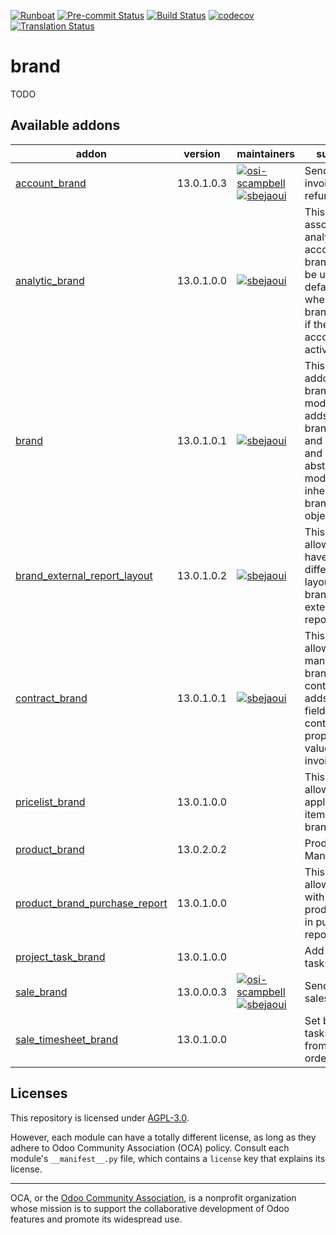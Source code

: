 
[![Runboat](https://img.shields.io/badge/runboat-Try%20me-875A7B.png)](https://runboat.odoo-community.org/builds?repo=OCA/brand&target_branch=13.0)
[![Pre-commit Status](https://github.com/OCA/brand/actions/workflows/pre-commit.yml/badge.svg?branch=13.0)](https://github.com/OCA/brand/actions/workflows/pre-commit.yml?query=branch%3A13.0)
[![Build Status](https://github.com/OCA/brand/actions/workflows/test.yml/badge.svg?branch=13.0)](https://github.com/OCA/brand/actions/workflows/test.yml?query=branch%3A13.0)
[![codecov](https://codecov.io/gh/OCA/brand/branch/13.0/graph/badge.svg)](https://codecov.io/gh/OCA/brand)
[![Translation Status](https://translation.odoo-community.org/widgets/brand-13-0/-/svg-badge.svg)](https://translation.odoo-community.org/engage/brand-13-0/?utm_source=widget)

<!-- /!\ do not modify above this line -->

# brand

TODO

<!-- /!\ do not modify below this line -->

<!-- prettier-ignore-start -->

[//]: # (addons)

Available addons
----------------
addon | version | maintainers | summary
--- | --- | --- | ---
[account_brand](account_brand/) | 13.0.1.0.3 | [![osi-scampbell](https://github.com/osi-scampbell.png?size=30px)](https://github.com/osi-scampbell) [![sbejaoui](https://github.com/sbejaoui.png?size=30px)](https://github.com/sbejaoui) | Send branded invoices and refunds
[analytic_brand](analytic_brand/) | 13.0.1.0.0 | [![sbejaoui](https://github.com/sbejaoui.png?size=30px)](https://github.com/sbejaoui) | This addon associate an analytic account to a brand that will be used as a default value where the brand is used if the analytic accounting is activated
[brand](brand/) | 13.0.1.0.1 | [![sbejaoui](https://github.com/sbejaoui.png?size=30px)](https://github.com/sbejaoui) | This is a base addon for brand modules. It adds the brand object and its menu and define an abstract model to be inherited from branded objects
[brand_external_report_layout](brand_external_report_layout/) | 13.0.1.0.2 | [![sbejaoui](https://github.com/sbejaoui.png?size=30px)](https://github.com/sbejaoui) | This module allows you to have a different layout by brand for your external reports.
[contract_brand](contract_brand/) | 13.0.1.0.1 | [![sbejaoui](https://github.com/sbejaoui.png?size=30px)](https://github.com/sbejaoui) | This module allows you to manage branded contracts. It adds a brand field on the contract and propagate the value on the invoices.
[pricelist_brand](pricelist_brand/) | 13.0.1.0.0 |  | This module allows to apply pricelist items on brand
[product_brand](product_brand/) | 13.0.2.0.2 |  | Product Brand Manager
[product_brand_purchase_report](product_brand_purchase_report/) | 13.0.1.0.0 |  | This module allows to work with product_brand in purchase reports.
[project_task_brand](project_task_brand/) | 13.0.1.0.0 |  | Add Brand on tasks
[sale_brand](sale_brand/) | 13.0.0.0.3 | [![osi-scampbell](https://github.com/osi-scampbell.png?size=30px)](https://github.com/osi-scampbell) [![sbejaoui](https://github.com/sbejaoui.png?size=30px)](https://github.com/sbejaoui) | Send branded sales orders
[sale_timesheet_brand](sale_timesheet_brand/) | 13.0.1.0.0 |  | Set brand on tasks created from sale order

[//]: # (end addons)

<!-- prettier-ignore-end -->

## Licenses

This repository is licensed under [AGPL-3.0](LICENSE).

However, each module can have a totally different license, as long as they adhere to Odoo Community Association (OCA)
policy. Consult each module's `__manifest__.py` file, which contains a `license` key
that explains its license.

----
OCA, or the [Odoo Community Association](http://odoo-community.org/), is a nonprofit
organization whose mission is to support the collaborative development of Odoo features
and promote its widespread use.
